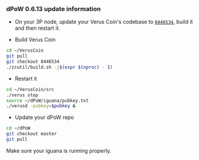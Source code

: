 ### dPoW 0.6.13 update information


- On your 3P node, update your Verus Coin's codebase to [`8446534`](https://github.com/VerusCoin/Verus-Desktop/tree/8446534533b6dc96b20814562970443ad0c9209d), build it and then restart it.

- Build Verus Coin

```bash
cd ~/VerusCoin
git pull
git checkout 8446534
./zcutil/build.sh -j$(expr $(nproc) - 1)
```

- Restart it

```bash
cd ~/VerusCoin/src
./verus stop
source ~/dPoW/iguana/pubkey.txt
./verusd -pubkey=$pubkey &
```

- Update your dPoW repo

```bash
cd ~/dPoW
git checkout master
git pull
```

Make sure your iguana is running properly.
